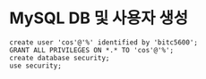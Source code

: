 # MySQL DB 및 사용자 생성

``` 
create user 'cos'@'%' identified by 'bitc5600';
GRANT ALL PRIVILEGES ON *.* TO 'cos'@'%';
create database security;
use security;
```